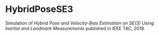 # HybridPoseSE3

Simulation of *Hybrid Pose and Velocity-Bias Estimation on SE(3) Using Inertial and Landmark Measurements* published in IEEE TAC, 2018.
